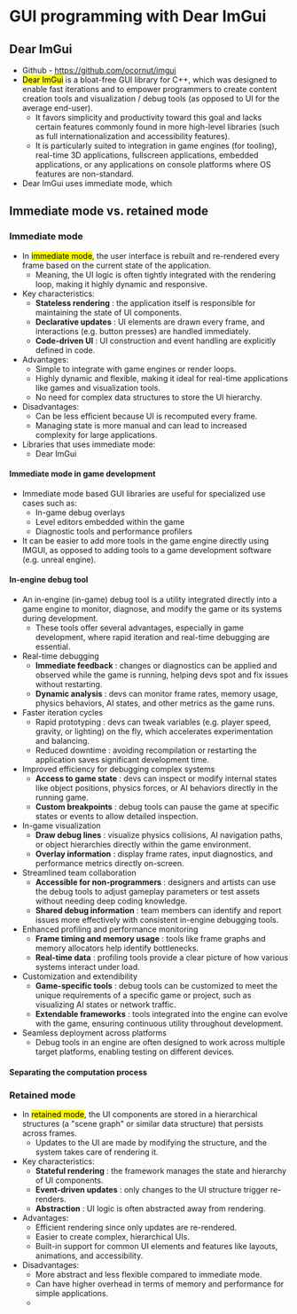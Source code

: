 # GUI programming with Dear ImGui
## Dear ImGui
- Github - https://github.com/ocornut/imgui
- <mark class="hltr-trippy">Dear ImGui</mark> is a bloat-free GUI library for C++, which was designed to enable fast iterations and to empower programmers to create content creation tools and visualization / debug tools (as opposed to UI for the average end-user).
	- It favors simplicity and productivity toward this goal and lacks certain features commonly found in more high-level libraries (such as full internationalization and accessibility features).
	- It is particularly suited to integration in game engines (for tooling), real-time 3D applications, fullscreen applications, embedded applications, or any applications on console platforms where OS features are non-standard.
- Dear ImGui uses immediate mode, which 

## Immediate mode vs. retained mode
### Immediate mode
- In <mark class="hltr-trippy">immediate mode</mark>, the user interface is rebuilt and re-rendered every frame based on the current state of the application.
	- Meaning, the UI logic is often tightly integrated with the rendering loop, making it highly dynamic and responsive.
- Key characteristics:
	- **Stateless rendering** : the application itself is responsible for maintaining the state of UI components.
	- **Declarative updates** : UI elements are drawn every frame, and interactions (e.g. button presses) are handled immediately.
	- **Code-driven UI** : UI construction and event handling are explicitly defined in code.
- Advantages:
	- Simple to integrate with game engines or render loops.
	- Highly dynamic and flexible, making it ideal for real-time applications like games and visualization tools.
	- No need for complex data structures to store the UI hierarchy.
- Disadvantages:
	- Can be less efficient because UI is recomputed every frame.
	- Managing state is more manual and can lead to increased complexity for large applications.
- Libraries that uses immediate mode:
	- Dear ImGui

#### Immediate mode in game development
- Immediate mode based GUI libraries are useful for specialized use cases such as:
	- In-game debug overlays
	- Level editors embedded within the game
	- Diagnostic tools and performance profilers
- It can be easier to add more tools in the game engine directly using IMGUI, as opposed to adding tools to a game development software (e.g. unreal engine).

#### In-engine debug tool
- An in-engine (in-game) debug tool is a utility integrated directly into a game engine to monitor, diagnose, and modify the game or its systems during development.
	- These tools offer several advantages, especially in game development, where rapid iteration and real-time debugging are essential.
- Real-time debugging
	- **Immediate feedback** : changes or diagnostics can be applied and observed while the game is running, helping devs spot and fix issues without restarting.
	- **Dynamic analysis** : devs can monitor frame rates, memory usage, physics behaviors, AI states, and other metrics as the game runs.
- Faster iteration cycles
	- Rapid prototyping : devs can tweak variables (e.g. player speed, gravity, or lighting) on the fly, which accelerates experimentation and balancing.
	- Reduced downtime : avoiding recompilation or restarting the application saves significant development time.
- Improved efficiency for debugging complex systems
	- **Access to game state** : devs can inspect or modify internal states like object positions, physics forces, or AI behaviors directly in the running game.
	- **Custom breakpoints** : debug tools can pause the game at specific states or events to allow detailed inspection.
- In-game visualization
	- **Draw debug lines** : visualize physics collisions, AI navigation paths, or object hierarchies directly within the game environment.
	- **Overlay information** : display frame rates, input diagnostics, and performance metrics directly on-screen.
- Streamlined team collaboration
	- **Accessible for non-programmers** : designers and artists can use the debug tools to adjust gameplay parameters or test assets without needing deep coding knowledge.
	- **Shared debug information** : team members can identify and report issues more effectively with consistent in-engine debugging tools.
- Enhanced profiling and performance monitoring
	- **Frame timing and memory usage** : tools like frame graphs and memory allocators help identify bottlenecks.
	- **Real-time data** : profiling tools provide a clear picture of how various systems interact under load.
- Customization and extendibility
	- **Game-specific tools** : debug tools can be customized to meet the unique requirements of a specific game or project, such as visualizing AI states or network traffic.
	- **Extendable frameworks** : tools integrated into the engine can evolve with the game, ensuring continuous utility throughout development.
- Seamless deployment across platforms
	- Debug tools in an engine are often designed to work across multiple target platforms, enabling testing on different devices.

#### Separating the computation process

### Retained mode
- In <mark class="hltr-trippy">retained mode</mark>, the UI components are stored in a hierarchical structures (a "scene graph" or similar data structure) that persists across frames.
	- Updates to the UI are made by modifying the structure, and the system takes care of rendering it.
- Key characteristics:
	- **Stateful rendering** : the framework manages the state and hierarchy of UI components.
	- **Event-driven updates** : only changes to the UI structure trigger re-renders.
	- **Abstraction** : UI logic is often abstracted away from rendering.
- Advantages:
	- Efficient rendering since only updates are re-rendered.
	- Easier to create complex, hierarchical UIs.
	- Built-in support for common UI elements and features like layouts, animations, and accessibility.
- Disadvantages:
	- More abstract and less flexible compared to immediate mode.
	- Can have higher overhead in terms of memory and performance for simple applications.
	- 